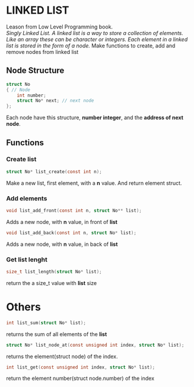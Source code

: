 # LINKED LIST
Leason from Low Level Programming book.<br>
_Singly Linked List. A linked list is a way to store a collection of elements. Like an array these can be character or integers. Each element in a linked list is stored in the form of a node._
Make functions to create, add and remove nodes from linked list

## Node Structure
```C
struct No 
{ // Node
    int number;
    struct No* next; // next node
};
```
Each node have this structure, __number integer__, and the __address of next node__.
## Functions
### Create list
```c 
struct No* list_create(const int n);
```
Make a new list, first element, with a __n__ value. And return element struct.

### Add elements 
```c 
void list_add_front(const int n, struct No** list);
```
Adds a new node, with __n__ value, in front of __list__


```c 
void list_add_back(const int n, struct No* list);
```
Adds a new node, with __n__ value, in back of __list__

### Get list lenght
```c 
size_t list_length(struct No* list);
```
return the a size_t value with __list__ size
# Others
```c 
int list_sum(struct No* list);
```
returns the sum of all elements of the __list__ 
```c 
struct No* list_node_at(const unsigned int index, struct No* list);
```
returns the element(struct node) of the index.

```c 
int list_get(const unsigned int index, struct No* list);
```
return the element number(struct node.number) of the index


